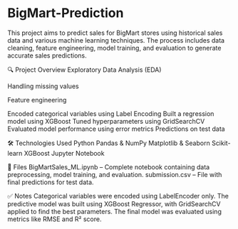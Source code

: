 # BigMart-Prediction

This project aims to predict sales for BigMart stores using historical sales data and various machine learning techniques. The process includes data cleaning, feature engineering, model training, and evaluation to generate accurate sales predictions.

🔍 Project Overview
Exploratory Data Analysis (EDA)

Handling missing values

Feature engineering

Encoded categorical variables using Label Encoding
Built a regression model using XGBoost
Tuned hyperparameters using GridSearchCV
Evaluated model performance using error metrics
Predictions on test data

🛠 Technologies Used
Python
Pandas & NumPy
Matplotlib & Seaborn
Scikit-learn
XGBoost
Jupyter Notebook

📁 Files
BigMartSales_ML.ipynb – Complete notebook containing data preprocessing, model training, and evaluation.
submission.csv – File with final predictions for test data.

✅ Notes
Categorical variables were encoded using LabelEncoder only.
The predictive model was built using XGBoost Regressor, with GridSearchCV applied to find the best parameters.
The final model was evaluated using metrics like RMSE and R² score.

